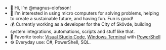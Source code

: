 - 👋 Hi, I’m @magnus-olofsson!
- 👀 I’m interested in using micro computers for solving problems, helping to create a sustainable future, and having fun. Fun is good!
- 💰 Currently working as a developer for the City of Skövde, building system integrations, automations, scripts and stuff like that.
- 🔨 Favorite tools: [Visual Studio Code](https://code.visualstudio.com/), [Windows Terminal](https://github.com/microsoft/terminal) with [PowerShell](https://learn.microsoft.com/en-us/powershell/scripting/install/installing-powershell)
- ⚙️ Everyday use: C#, PowerShell, SQL.


<!---
magnus-olofsson/magnus-olofsson is a ✨ special ✨ repository because its `README.md` (this file) appears on your GitHub profile.
You can click the Preview link to take a look at your changes.
--->
